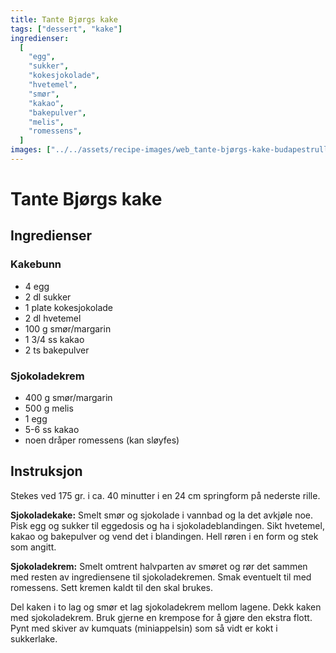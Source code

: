 ```yaml
---
title: Tante Bjørgs kake
tags: ["dessert", "kake"]
ingredienser:
  [
    "egg",
    "sukker",
    "kokesjokolade",
    "hvetemel",
    "smør",
    "kakao",
    "bakepulver",
    "melis",
    "romessens",
  ]
images: ["../../assets/recipe-images/web_tante-bjørgs-kake-budapestrull-en.jpg"]
---
```


# Tante Bjørgs kake

## Ingredienser

### Kakebunn

- 4 egg
- 2 dl sukker
- 1 plate kokesjokolade
- 2 dl hvetemel
- 100 g smør/margarin
- 1 3/4 ss kakao
- 2 ts bakepulver

### Sjokoladekrem

- 400 g smør/margarin
- 500 g melis
- 1 egg
- 5-6 ss kakao
- noen dråper romessens (kan sløyfes)

## Instruksjon

Stekes ved 175 gr. i ca. 40 minutter i en 24 cm springform på nederste rille.

**Sjokoladekake:** Smelt smør og sjokolade i vannbad og la det avkjøle noe. Pisk egg og sukker til eggedosis og ha i sjokoladeblandingen. Sikt hvetemel, kakao og bakepulver og vend det i blandingen. Hell røren i en form og stek som angitt.

**Sjokoladekrem:** Smelt omtrent halvparten av smøret og rør det sammen med resten av ingrediensene til sjokoladekremen. Smak eventuelt til med romessens. Sett kremen kaldt til den skal brukes.

Del kaken i to lag og smør et lag sjokoladekrem mellom lagene. Dekk kaken med sjokoladekrem. Bruk gjerne en krempose for å gjøre den ekstra flott. Pynt med skiver av kumquats (miniappelsin) som så vidt er kokt i sukkerlake.
